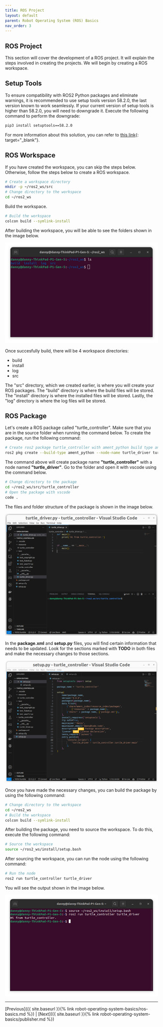 ```yaml
---
title: ROS Project
layout: default
parent: Robot Operating System (ROS) Basics
nav_order: 3
---
```


## ROS Project

This section will cover the development of a ROS project. It will explain the steps involved in creating the projects. We will begin by creating a ROS workspace.

## Setup Tools

To ensure compatibility with ROS2 Python packages and eliminate warnings, it is recommended to use setup tools version 58.2.0, the last version known to work seamlessly. If your current version of setup tools is higher than 58.2.0, you will need to downgrade it. Execute the following command to perform the downgrade:

```bash
pip3 install setuptools==58.2.0
```

For more information about this solution, you can refer to [this link](https://answers.ros.org/question/396439/setuptoolsdeprecationwarning-setuppy-install-is-deprecated-use-build-and-pip-and-other-standards-based-tools/#400052){: target="_blank"}.

## ROS Workspace

If you have created the workspace, you can skip the steps below. Otherwise, follow the steps below to create a ROS workspace.

```bash
# Create a workspace directory
mkdir -p ~/ros2_ws/src
# Change directory to the workspace
cd ~/ros2_ws
```

Build the workspace.

```bash
# Build the workspace
colcon build --symlink-install
```

After building the workspace, you will be able to see the folders shown in the image below.

![Workspace Directory](/assets/images/ros/project/files.png)

Once succesfully build, there will be 4 workspace directories:

- build
- install
- log
- src

The "src" directory, which we created earlier, is where you will create your ROS packages. The "build" directory is where the build files will be stored. The "install" directory is where the installed files will be stored. Lastly, the "log" directory is where the log files will be stored.

## ROS Package

Let's create a ROS package called "turtle_controller". Make sure that you are in the source folder when running the command below. To create the package, run the following command:

```bash
# Create ros2 package turtle_controller with ament_python build type and node name turtle_driver
ros2 pkg create --build-type ament_python --node-name turtle_driver turtle_controller
```

The command above will create package name **"turtle_controller"** with a node named **"turtle_driver"**. Go to the folder and open it with vscode using the command below.

```bash
# Change directory to the package
cd ~/ros2_ws/src/turtle_controller
# Open the package with vscode
code .
```

The files and folder structure of the package is shown in the image below.

![Workspace Directory](/assets/images/ros/project/package.png)

In the **package.xml** and **setup.py** files, you will find certain information that needs to be updated. Look for the sections marked with **TODO** in both files and make the necessary changes to those sections.

![TODO changes](/assets/images/ros/project/todo.png)

Once you have made the necessary changes, you can build the package by using the following command:

```bash
# Change directory to the workspace
cd ~/ros2_ws
# Build the workspace
colcon build --symlink-install
```

After building the package, you need to source the workspace. To do this, execute the following command:

```bash
# Source the workspace
source ~/ros2_ws/install/setup.bash
```

After sourcing the workspace, you can run the node using the following command:

```bash
# Run the node
ros2 run turtle_controller turtle_driver
```

You will see the output shown in the image below.

![TODO changes](/assets/images/ros/project/hi_world.png)

---
[Previous]({{ site.baseurl }}{% link robot-operating-system-basics/ros-basics.md %}) | [Next]({{ site.baseurl }}{% link robot-operating-system-basics/publisher.md %})
